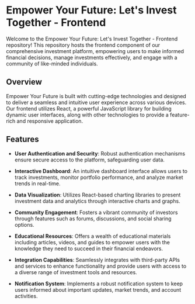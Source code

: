 # Empower Your Future: Let's Invest Together - Frontend

Welcome to the Empower Your Future: Let's Invest Together - Frontend repository! This repository hosts the frontend component of our comprehensive investment platform, empowering users to make informed financial decisions, manage investments effectively, and engage with a community of like-minded individuals.

## Overview

Empower Your Future is built with cutting-edge technologies and designed to deliver a seamless and intuitive user experience across various devices. Our frontend utilizes React, a powerful JavaScript library for building dynamic user interfaces, along with other technologies to provide a feature-rich and responsive application.

## Features

- **User Authentication and Security**: Robust authentication mechanisms ensure secure access to the platform, safeguarding user data.
  
- **Interactive Dashboard**: An intuitive dashboard interface allows users to track investments, monitor portfolio performance, and analyze market trends in real-time.

- **Data Visualization**: Utilizes React-based charting libraries to present investment data and analytics through interactive charts and graphs.

- **Community Engagement**: Fosters a vibrant community of investors through features such as forums, discussions, and social sharing options.

- **Educational Resources**: Offers a wealth of educational materials including articles, videos, and guides to empower users with the knowledge they need to succeed in their financial endeavors.

- **Integration Capabilities**: Seamlessly integrates with third-party APIs and services to enhance functionality and provide users with access to a diverse range of investment tools and resources.

- **Notification System**: Implements a robust notification system to keep users informed about important updates, market trends, and account activities.



